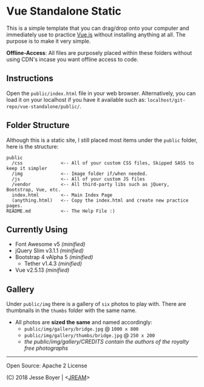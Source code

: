 # Vue Standalone Static

This is a simple template that you can drag/drop onto your computer and immediately
use to practice [Vue.js](https://vuejs.org/) without installing anything at all. The purpose is to make it very simple.

**Offline-Access**: All files are purposely placed within these folders without using CDN's incase you want offline access to code.

## Instructions

Open the `public/index.html` file in your web browser. Alternatively, you can load it on your localhost if
you have it available such as: `localhost/git-repo/vue-standalone/public/`.

## Folder Structure

Although this is a static site, I still placed most items under the `public` folder, here is the structure:

```
public
  /css              <-- All of your custom CSS files, Skipped SASS to keep it simpler
  /img              <-- Image folder if/when needed.
  /js               <-- All of your custom JS files
  /vendor           <-- All third-party libs such as jQuery, Bootstrap, Vue, etc.
  index.html        <-- Main Index Page
  (anything.html)   <-- Copy the index.html and create new practice pages.
README.md           <-- The Help File :)
```

## Currently Using

- Font Awesome v5 _(minified)_
- jQuery Slim v3.1.1 _(minified)_
- Bootstrap 4 vAlpha 5 _(minified)_
  - Tether v1.4.3 _(minified)_
- Vue v2.5.13 _(minified)_


## Gallery

Under `public/img` there is a gallery of `six` photos to play with. There are thumbnails in the `thumbs` folder with the same name.

- All photos are **sized the same** and named accordingly:
  - `public/img/gallery/bridge.jpg` @ `1000 x 800`
  - `public/img/gallery/thumbs/bridge.jpg` @ `250 x 200`
  - _the public/img/gallery/CREDITS contain the authors of the royalty free photographs_

---

Open Source: Apache 2 License

(C) 2018 Jesse Boyer | <[JREAM](https://jream.com)>